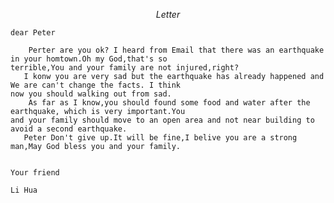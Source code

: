 $$ Letter $$

    dear Peter
        
        Perter are you ok? I heard from Email that there was an earthquake in your homtown.Oh my God,that's so
    terrible,You and your family are not injured,right? 
       I konw you are very sad but the earthquake has already happened and We are can't change the facts. I think
    now you should walking out from sad.
        As far as I know,you should found some food and water after the earthquake, which is very important.You 
    and your family should move to an open area and not near building to avoid a second earthquake.
       Peter Don't give up.It will be fine,I belive you are a strong man,May God bless you and your family.

                                                                                                        Your friend
                                                                                                             Li Hua